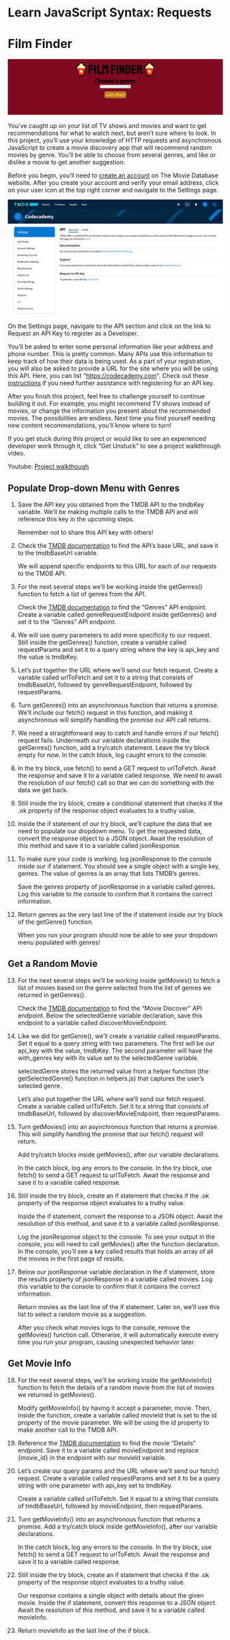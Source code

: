 # Learn JavaScript Syntax: Requests
# Film Finder

![](./img/FireShot%20Capture%20041%20-%20Film%20Finder%20-%20.png)

You’ve caught up on your list of TV shows and movies and want to get recommendations for what to watch next, but aren’t sure where to look. In this project, you’ll use your knowledge of HTTP requests and asynchronous JavaScript to create a movie discovery app that will recommend random movies by genre. You’ll be able to choose from several genres, and like or dislike a movie to get another suggestion.

Before you begin, you’ll need to [create an account](https://www.themoviedb.org/signup) on The Movie Database website. After you create your account and verify your email address, click on your user icon at the top right corner and navigate to the Settings page.

![](./img/TMDB-Settings.webp)

On the Settings page, navigate to the API section and click on the link to Request an API Key to register as a Developer.

You’ll be asked to enter some personal information like your address and phone number. This is pretty common. Many APIs use this information to keep track of how their data is being used. As a part of your registration, you will also be asked to provide a URL for the site where you will be using this API. Here, you can list "https://codecademy.com". Check out these [instructions](https://developers.themoviedb.org/3/getting-started/introduction) if you need further assistance with registering for an API key.

After you finish this project, feel free to challenge yourself to continue building it out. For example, you might recommend TV shows instead of movies, or change the information you present about the recommended movies. The possibilities are endless. Next time you find yourself needing new content recommendations, you’ll know where to turn!

If you get stuck during this project or would like to see an experienced developer work through it, click “Get Unstuck“ to see a project walkthrough video.

Youtube: [Project walkthough](https://www.youtube.com/watch?v=W6El1fjUaJI)

## Populate Drop-down Menu with Genres
1. Save the API key you obtained from the TMDB API to the tmdbKey variable. We’ll be making multiple calls to the TMDB API and will reference this key in the upcoming steps.

    Remember not to share this API key with others!
2. Check the [TMDB documentation](https://developers.themoviedb.org/3/getting-started/introduction) to find the API’s base URL, and save it to the tmdbBaseUrl variable.

    We will append specific endpoints to this URL for each of our requests to the TMDB API.
3. For the next several steps we’ll be working inside the getGenres() function to fetch a list of genres from the API.

    Check the [TMDB documentation](https://developers.themoviedb.org/3/genres/get-movie-list) to find the “Genres” API endpoint. Create a variable called genreRequestEndpoint inside getGenres() and set it to the “Genres” API endpoint.
4. We will use query parameters to add more specificity to our request. Still inside the getGenres() function, create a variable called requestParams and set it to a query string where the key is api_key and the value is tmdbKey.

5. Let’s put together the URL where we’ll send our fetch request. Create a variable called urlToFetch and set it to a string that consists of tmdbBaseUrl, followed by genreRequestEndpoint, followed by requestParams.
6. Turn getGenres() into an asynchronous function that returns a promise. We’ll include our fetch() request in this function, and making it asynchronous will simplify handling the promise our API call returns.
7. We need a straightforward way to catch and handle errors if our fetch() request fails. Underneath our variable declarations inside the getGenres() function, add a try/catch statement. Leave the try block empty for now. In the catch block, log caught errors to the console.
8. In the try block, use fetch() to send a GET request to urlToFetch. Await the response and save it to a variable called response. We need to await the resolution of our fetch() call so that we can do something with the data we get back.
9. Still inside the try block, create a conditional statement that checks if the .ok property of the response object evaluates to a truthy value.
10. Inside the if statement of our try block, we’ll capture the data that we need to populate our dropdown menu. To get the requested data, convert the response object to a JSON object. Await the resolution of this method and save it to a variable called jsonResponse.
11. To make sure your code is working, log jsonResponse to the console inside our if statement. You should see a single object with a single key, genres. The value of genres is an array that lists TMDB’s genres.

    Save the genres property of jsonResponse in a variable called genres. Log this variable to the console to confirm that it contains the correct information.
12. Return genres as the very last line of the if statement inside our try block of the getGenre() function.

    When you run your program should now be able to see your dropdown menu populated with genres!

## Get a Random Movie
13. For the next several steps we’ll be working inside getMovies() to fetch a list of movies based on the genre selected from the list of genres we returned in getGenres().

    Check the [TMDB documentation](https://developers.themoviedb.org/3/discover/movie-discover) to find the “Movie Discover” API endpoint. Below the selectedGenre variable declaration, save this endpoint to a variable called discoverMovieEndpoint.
14. Like we did for getGenre(), we’ll create a variable called requestParams. Set it equal to a query string with two parameters. The first will be our api_key with the value, tmdbKey. The second parameter will have the with_genres key with its value set to the selectedGenre variable.

    selectedGenre stores the returned value from a helper function (the getSelectedGenre() function in helpers.js) that captures the user’s selected genre.

    Let’s also put together the URL where we’ll send our fetch request. Create a variable called urlToFetch. Set it to a string that consists of tmdbBaseUrl, followed by discoverMovieEndpoint, then requestParams.
15. Turn getMovies() into an asynchronous function that returns a promise. This will simplify handling the promise that our fetch() request will return.

    Add try/catch blocks inside getMovies(), after our variable declarations.

    In the catch block, log any errors to the console. In the try block, use fetch() to send a GET request to urlToFetch. Await the response and save it to a variable called response.
16. Still inside the try block, create an if statement that checks if the .ok property of the response object evaluates to a truthy value.

    Inside the if statement, convert the response to a JSON object. Await the resolution of this method, and save it to a variable called jsonResponse.

    Log the jsonResponse object to the console. To see your output in the console, you will need to call getMovies() after the function declaration. In the console, you’ll see a key called results that holds an array of all the movies in the first page of results.
17. Below our jsonResponse variable declaration in the if statement, store the results property of jsonResponse in a variable called movies. Log this variable to the console to confirm that it contains the correct information.

    Return movies as the last line of the if statement. Later on, we’ll use this list to select a random movie as a suggestion.

    After you check what movies logs to the console, remove the getMovies() function call. Otherwise, it will automatically execute every time you run your program, causing unexpected behavior later.

## Get Movie Info
18. For the next several steps, we’ll be working inside the getMovieInfo() function to fetch the details of a random movie from the list of movies we returned in getMovies().

    Modify getMovieInfo() by having it accept a parameter, movie. Then, inside the function, create a variable called movieId that is set to the id property of the movie parameter. We will be using the id property to make another call to the TMDB API.
19. Reference the [TMDB documentation](https://developers.themoviedb.org/3/movies/get-movie-details) to find the movie “Details” endpoint. Save it to a variable called movieEndpoint and replace {movie_id} in the endpoint with our movieId variable.
20. Let’s create our query params and the URL where we’ll send our fetch() request. Create a variable called requestParams and set it to be a query string with one parameter with api_key set to tmdbKey.

    Create a variable called urlToFetch. Set it equal to a string that consists of tmdbBaseUrl, followed by movieEndpoint, then requestParams.
21. Turn getMovieInfo() into an asynchronous function that returns a promise. Add a try/catch block inside getMovieInfo(), after our variable declarations.

    In the catch block, log any errors to the console. In the try block, use fetch() to send a GET request to urlToFetch. Await the response and save it to a variable called response.
22. Still inside the try block, create an if statement that checks if the .ok property of the response object evaluates to a truthy value.

    Our response contains a single object with details about the given movie. Inside the if statement, convert this response to a JSON object. Await the resolution of this method, and save it to a variable called movieInfo.
23. Return movieInfo as the last line of the if block.
